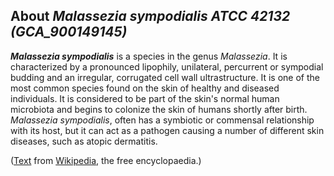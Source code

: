 About *Malassezia sympodialis ATCC 42132 (GCA\_900149145)* 
----------------------------------------------------------



***Malassezia sympodialis*** is a species in the genus *Malassezia*. It
is characterized by a pronounced lipophily, unilateral, percurrent or
sympodial budding and an irregular, corrugated cell wall ultrastructure.
It is one of the most common species found on the skin of healthy and
diseased individuals. It is considered to be part of the skin\'s normal
human microbiota and begins to colonize the skin of humans shortly after
birth. *Malassezia sympodialis*, often has a symbiotic or commensal
relationship with its host, but it can act as a pathogen causing a
number of different skin diseases, such as atopic dermatitis.

([Text](http://en.wikipedia.org/wiki/Malassezia_sympodialis) from
[Wikipedia](http://en.wikipedia.org/), the free encyclopaedia.)

